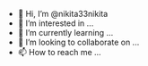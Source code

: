 - 👋 Hi, I’m @nikita33nikita
- 👀 I’m interested in ...
- 🌱 I’m currently learning ...
- 💞️ I’m looking to collaborate on ...
- 📫 How to reach me ...

<!---
nikita33nikita/nikita33nikita is a ✨ special ✨ repository because its `README.md` (this file) appears on your GitHub profile.
You can click the Preview link to take a look at your changes.
--->
